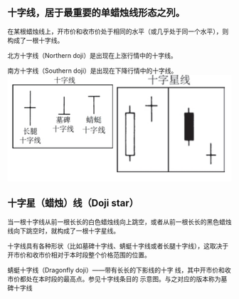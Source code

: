 

## 十字线，居于最重要的单蜡烛线形态之列。
在某根蜡烛线上，开市价和收市价处于相同的水平（或几乎处于同一个水平），则构成了一根十字线。
 
北方十字线（Northern doji）是出现在上涨行情中的十字线。

南方十字线（Southern doji）是出现在下降行情中的十字线。
![](../img/17.png)

## 十字星（蜡烛）线（Doji star）
当一根十字线从前一根长长的白色蜡烛线向上跳空，或者从前一根长长的黑色蜡烛线向下跳空时，就构成了一根十字星线。


十字线具有各种形状（比如墓碑十字线、蜻蜓十字线或者长腿十字线），这取决于开市价和收市价相对于本时段整个价格范围的位置。


蜻蜓十字线（Dragonfly doji）——带有长长的下影线的十字
线，其中开市价和收市价都处在本时段的最高点。参见十字线条目的
示意图。与之对应的版本称为墓碑十字线
